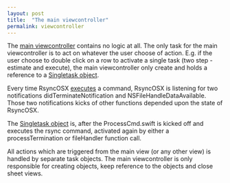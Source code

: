 ```yaml
---
layout: post
title:  "The main viewcontroller"
permalink: viewcontroller
---
```

The [main viewcontroller](https://github.com/rsyncOSX/RsyncOSX/blob/master/RsyncOSX/ViewControllerMain.swift) contains no logic at all. The only task for the main viewcontroller is to act on whatever the user choose of action. E.g. if the user choose to double click on a row to activate a single task (two step - estimate and execute), the main viewcontroller only create and holds a reference to a [Singletask object](https://github.com/rsyncOSX/RsyncOSX/blob/master/RsyncOSX/SingleTask.swift).

Every time RsyncOSX [executes](https://github.com/rsyncOSX/RsyncOSX/blob/master/RsyncOSX/ProcessCmd.swift) a command, RsyncOSX is listening for two notifications didTerminateNotification and NSFileHandleDataAvailable. Those two notifications kicks of other functions depended upon the state of RsyncOSX.

The [Singletask object](https://github.com/rsyncOSX/RsyncOSX/blob/master/RsyncOSX/SingleTask.swift) is, after the ProcessCmd.swift is kicked off and executes the rsync command, activated again by either a processTermination or fileHandler function call.

All actions which are triggered from the main view (or any other view) is handled by separate task objects. The main viewcontroller is only responsible for creating objects, keep reference to the objects and close sheet views.
